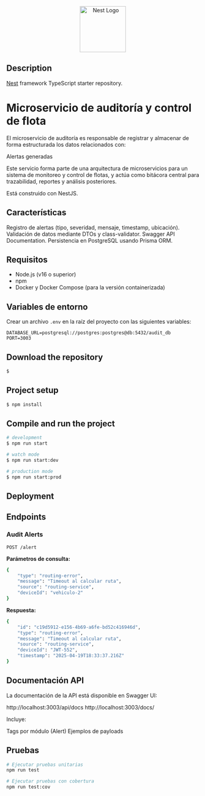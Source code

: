 <p align="center">
  <a href="http://nestjs.com/" target="blank"><img src="https://nestjs.com/img/logo-small.svg" width="120" alt="Nest Logo" /></a>
</p>

[circleci-image]: https://img.shields.io/circleci/build/github/nestjs/nest/master?token=abc123def456
[circleci-url]: https://circleci.com/gh/nestjs/nest

## Description

[Nest](https://github.com/nestjs/nest) framework TypeScript starter repository.

# Microservicio de auditoría y control de flota

El microservicio de auditoría es responsable de registrar y almacenar de forma estructurada los datos relacionados con:

Alertas generadas

Este servicio forma parte de una arquitectura de microservicios para un sistema de monitoreo y control de flotas, y actúa como bitácora central para trazabilidad, reportes y análisis posteriores.

Está construido con NestJS.

## Características

Registro de alertas (tipo, severidad, mensaje, timestamp, ubicación).
Validación de datos mediante DTOs y class-validator.
Swagger API Documentation.
Persistencia en PostgreSQL usando Prisma ORM.

## Requisitos

- Node.js (v16 o superior)
- npm
- Docker y Docker Compose (para la versión containerizada)

## Variables de entorno

Crear un archivo `.env` en la raíz del proyecto con las siguientes variables:

```
DATABASE_URL=postgresql://postgres:postgres@db:5432/audit_db
PORT=3003
```

## Download the repository

```bash
$
```

## Project setup

```bash
$ npm install
```

## Compile and run the project

```bash
# development
$ npm run start

# watch mode
$ npm run start:dev

# production mode
$ npm run start:prod
```

## Deployment

## Endpoints

### Audit Alerts

```
POST /alert
```

**Parámetros de consulta:**

```bash
{
    "type": "routing-error",
    "message": "Timeout al calcular ruta",
    "source": "routing-service",
    "deviceId": "vehiculo-2"
}
```

**Respuesta:**

```bash
{
    "id": "c19d5912-e156-4b69-a6fe-bd52c416946d",
    "type": "routing-error",
    "message": "Timeout al calcular ruta",
    "source": "routing-service",
    "deviceId": "JWT-552",
    "timestamp": "2025-04-19T18:33:37.216Z"
}
```

## Documentación API

La documentación de la API está disponible en Swagger UI:

http://localhost:3003/api/docs
http://localhost:3003/docs/

Incluye:

Tags por módulo (Alert)
Ejemplos de payloads

## Pruebas

```bash
# Ejecutar pruebas unitarias
npm run test

# Ejecutar pruebas con cobertura
npm run test:cov
```
